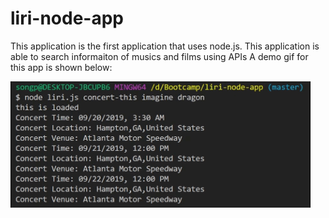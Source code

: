 # liri-node-app
This application is the first application that uses node.js. This application is able to search informaiton of musics and films using APIs
A demo gif for this app is shown below:

![liri-node-app](liri.gif)
